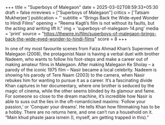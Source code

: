 +++
title = "Superboys of Malegaon"
date = 2025-03-02T08:59:33+05:30
draft = false
mreviews = ["Superboys of Malegaon"]
critics = ['Tatsam Mukherjee']
publication = ''
subtitle = "Brings Back the Wide-eyed Wonder to Hindi Films"
opening = "Reema Kagti’s film is not without its faults, but the acting and writing lift it."
img = 'superboys-of-malegaon-14.png'
media = 'print'
source = "https://thewire.in/film/superboys-of-malegaon-brings-back-the-wide-eyed-wonder-to-hindi-films"
score = 8
+++

In one of my most favourite scenes from Faiza Ahmad Khan’s Supermen of Malegaon (2008), the protagonist Nasir is having a verbal duel with brother Nadeem, who wants to follow his foot-steps and make a career out of making amateur films in Malegaon. After making Malegaon Ke Sholay – a parody of the iconic 1975 film – Nasir became a local celebrity. Nadeem is showing his parody of Tere Naam (2003) to the camera, when Nasir rebukes him for wanting to pursue it as a career. It’s a fascinating divide Khan captures in her documentary, where one brother is seduced by the magic of cinema, while the other seems blinded by its glamour and fame. For someone so close to the dream machine, it’s incredible how Nasir is able to suss out the lies in the oft-romanticised maxims: ‘Follow your passion,’ or ‘Conquer your dreams’. He tells Khan how filmmaking has to be a hobby. There are no returns here, and one can’t run a household on it. “Main khud phaste jaara ismein (I, myself, am getting trapped in this).”
